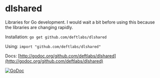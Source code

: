 dlshared
===========

Libraries for Go development. I would wait a bit before using this because the libraries are changing rapidly.

Installation: `go get github.com/deftlabs/dlshared`

Using: `import "github.com/deftlabs/dlshared"`

Docs: [http://godoc.org/github.com/deftlabs/dlshared](http://godoc.org/github.com/deftlabs/dlshared)

[![GoDoc](http://godoc.org/github.com/deftlabs/dlshared?status.png)](http://godoc.org/github.com/deftlabs/dlshared)
